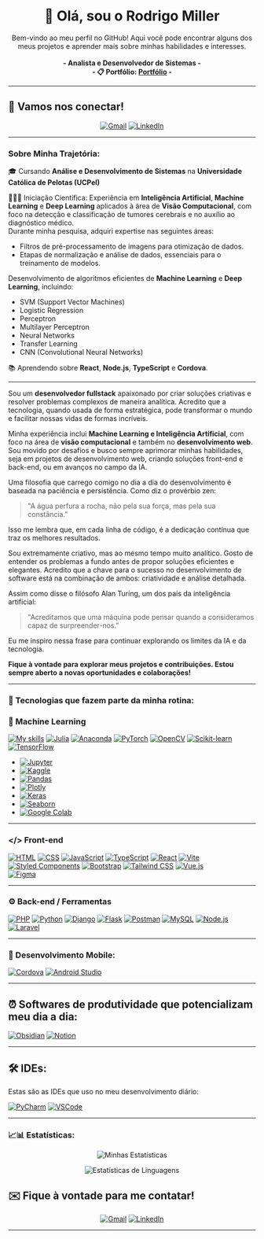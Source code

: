 <h1 align='center'>
   👋 Olá, sou o Rodrigo Miller
</h1>

<p align='center'>
   Bem-vindo ao meu perfil no GitHub! Aqui você pode encontrar alguns dos meus projetos e aprender mais sobre minhas habilidades e interesses.
   <br><br>
   <strong>- Analista e Desenvolvedor de Sistemas -</strong>  
   <br>
   <strong>- 📋 Portfólio: <a href="https://">Portfólio</a> -</strong>
</p>

<hr>

## 📲 Vamos nos conectar!

<p align="center">
  <a href="mailto:rodrigomiller.developer@gmail.com"><img src="https://skillicons.dev/icons?i=gmail" alt="Gmail"></a>
  <a href="https://www.linkedin.com/in/rodrigo-miller-170340233"><img src="https://skillicons.dev/icons?i=linkedin" alt="LinkedIn"></a>
</p>

---

### Sobre Minha Trajetória:

<p>
🎓 Cursando <strong>Análise e Desenvolvimento de Sistemas</strong> na <strong>Universidade Católica de Pelotas (UCPel)</strong>  
 
👨🏻‍💻 Iniciação Científica: Experiência em <strong>Inteligência Artificial</strong>, <strong>Machine Learning</strong> e <strong>Deep Learning</strong> aplicados à área de <strong>Visão Computacional</strong>, com foco na detecção e classificação de tumores cerebrais e no auxílio ao diagnóstico médico.  
Durante minha pesquisa, adquiri expertise nas seguintes áreas:
</p>

<ul>
  <li>Filtros de pré-processamento de imagens para otimização de dados.</li>
  <li>Etapas de normalização e análise de dados, essenciais para o treinamento de modelos.</li>
</ul>

<p>Desenvolvimento de algoritmos eficientes de <strong>Machine Learning</strong> e <strong>Deep Learning</strong>, incluindo:</p>

<ul>
  <li>SVM (Support Vector Machines)</li>
  <li>Logistic Regression</li>
  <li>Perceptron</li>
  <li>Multilayer Perceptron</li>
  <li>Neural Networks</li>
  <li>Transfer Learning</li>
  <li>CNN (Convolutional Neural Networks)</li>
</ul>

<p>📚 Aprendendo sobre <strong>React</strong>, <strong>Node.js</strong>, <strong>TypeScript</strong> e <strong>Cordova</strong>.</p>


--------------------------------------------------------------------------

Sou um **desenvolvedor fullstack** apaixonado por criar soluções criativas e resolver problemas complexos de maneira analítica. Acredito que a tecnologia, quando usada de forma estratégica, pode transformar o mundo e facilitar nossas vidas de formas incríveis.

Minha experiência inclui **Machine Learning e Inteligência Artificial**, com foco na área de **visão computacional** e também no **desenvolvimento web**. Sou movido por desafios e busco sempre aprimorar minhas habilidades, seja em projetos de desenvolvimento web, criando soluções front-end e back-end, ou em avanços no campo da IA.

Uma filosofia que carrego comigo no dia a dia do desenvolvimento é baseada na paciência e persistência. Como diz o provérbio zen:

> "A água perfura a rocha, não pela sua força, mas pela sua constância."

Isso me lembra que, em cada linha de código, é a dedicação contínua que traz os melhores resultados.

Sou extremamente criativo, mas ao mesmo tempo muito analítico. Gosto de entender os problemas a fundo antes de propor soluções eficientes e elegantes. Acredito que a chave para o sucesso no desenvolvimento de software está na combinação de ambos: criatividade e análise detalhada.

Assim como disse o filósofo Alan Turing, um dos pais da inteligência artificial:

> "Acreditamos que uma máquina pode pensar quando a consideramos capaz de surpreender-nos."

Eu me inspiro nessa frase para continuar explorando os limites da IA e da tecnologia.

<strong> Fique à vontade para explorar meus projetos e contribuições. Estou sempre aberto a novas oportunidades e colaborações! </strong>

---

### 👾 Tecnologias que fazem parte da minha rotina:

 ### 🤖 Machine Learning
 
   [![My skills](https://skillicons.dev/icons?i=python)](https://www.python.org/) [![Julia](https://skillicons.dev/icons?i=julia)](https://julialang.org/) [![Anaconda](https://skillicons.dev/icons?i=anaconda)](https://www.anaconda.com/) [![PyTorch](https://skillicons.dev/icons?i=pytorch)](https://pytorch.org/) [![OpenCV](https://skillicons.dev/icons?i=opencv)](https://opencv.org/) [![Scikit-learn](https://skillicons.dev/icons?i=sklearn)](https://scikit-learn.org/) [![TensorFlow](https://skillicons.dev/icons?i=tensorflow)](https://www.tensorflow.org/)

- [![Jupyter](https://img.shields.io/badge/Jupyter-F37626.svg?style=for-the-badge&logo=Jupyter&logoColor=white)](https://jupyter.org/)  
- [![Kaggle](https://img.shields.io/badge/Kaggle-20BEFF?style=for-the-badge&logo=Kaggle&logoColor=white)](https://www.kaggle.com/rmiller021/account)  
- [![Pandas](https://img.shields.io/badge/Pandas-150458.svg?style=for-the-badge&logo=pandas&logoColor=white)](https://pandas.pydata.org/)  
- [![Plotly](https://img.shields.io/badge/Plotly-3F4F75.svg?style=for-the-badge&logo=plotly&logoColor=white)](https://plotly.com/)  
- [![Keras](https://img.shields.io/badge/Keras-D00000.svg?style=for-the-badge&logo=Keras&logoColor=white)](https://keras.io/)  
- [![Seaborn](https://img.shields.io/badge/Seaborn-2E3A45.svg?style=for-the-badge&logo=Seaborn&logoColor=white)](https://seaborn.pydata.org/)  
- [![Google Colab](https://img.shields.io/badge/Google%20Colab-F9AB00.svg?style=for-the-badge&logo=Google-Colab&logoColor=white)](https://colab.research.google.com/)

---

### </> Front-end  

   [![HTML](https://skillicons.dev/icons?i=html)](https://developer.mozilla.org/en-US/docs/Web/HTML) [![CSS](https://skillicons.dev/icons?i=css)](https://developer.mozilla.org/en-US/docs/Web/CSS) [![JavaScript](https://skillicons.dev/icons?i=javascript)](https://developer.mozilla.org/en-US/docs/Web/JavaScript) [![TypeScript](https://skillicons.dev/icons?i=ts)](https://www.typescriptlang.org/) [![React](https://skillicons.dev/icons?i=react)](https://reactjs.org/) [![Vite](https://skillicons.dev/icons?i=vite)](https://vitejs.dev/) [![Styled Components](https://skillicons.dev/icons?i=styledcomponents)](https://styled-components.com/) [![Bootstrap](https://skillicons.dev/icons?i=bootstrap)](https://getbootstrap.com/) [![Tailwind CSS](https://skillicons.dev/icons?i=tailwind)](https://tailwindcss.com/) [![Vue.js](https://skillicons.dev/icons?i=vue)](https://vuejs.org/)  
[![Figma](https://skillicons.dev/icons?i=figma)](https://www.figma.com/)

---

### ⚙️ Back-end / Ferramentas  
[![PHP](https://skillicons.dev/icons?i=php)](https://www.php.net/) [![Python](https://skillicons.dev/icons?i=python)](https://www.python.org/) [![Django](https://skillicons.dev/icons?i=django)](https://www.djangoproject.com/) [![Flask](https://skillicons.dev/icons?i=flask)](https://flask.palletsprojects.com/) [![Postman](https://skillicons.dev/icons?i=postman)](https://www.postman.com/) [![MySQL](https://skillicons.dev/icons?i=mysql)](https://www.mysql.com/) [![Node.js](https://skillicons.dev/icons?i=nodejs)](https://nodejs.org/) [![Laravel](https://skillicons.dev/icons?i=laravel)](https://laravel.com/)

---

### 📱 Desenvolvimento Mobile:  
[![Cordova](https://img.shields.io/badge/Cordova-E8E8E8.svg?style=for-the-badge&logo=apache-cordova&logoColor=black)](https://cordova.apache.org/) [![Android Studio](https://img.shields.io/badge/Android%20Studio-3DDC84.svg?style=for-the-badge&logo=android-studio&logoColor=white)](https://developer.android.com/studio)

---
 
## ⏰ Softwares de produtividade que potencializam meu dia a dia:

[![Obsidian](https://skillicons.dev/icons?i=obsidian)](https://obsidian.md) [![Notion](https://skillicons.dev/icons?i=notion)](https://www.notion.so)

---

## 🛠️ IDEs:

Estas são as IDEs que uso no meu desenvolvimento diário:

[![PyCharm](https://skillicons.dev/icons?i=pycharm)](https://www.jetbrains.com/pycharm) [![VSCode](https://skillicons.dev/icons?i=vscode)](https://code.visualstudio.com)


---

### 📈📊 Estatísticas:

<p align="center">
  <img src="https://github-readme-stats.vercel.app/api?username=MILLER10100&hide=stars&show_icons=true&hide_border=true&title_color=007acc&text_color=ffffff&bg_color=0d1117" alt="Minhas Estatísticas" />
</p>
<p align="center">
  <img src="https://github-readme-stats.vercel.app/api/top-langs/?username=MILLER10100&layout=compact&hide_border=true&title_color=007acc&text_color=ffffff&bg_color=0d1117" alt="Estatísticas de Linguagens" />
</p>

## ✉️ Fique à vontade para me contatar!

<p align="center">
  <a href="mailto:rodrigomiller.developer@gmail.com"><img src="https://skillicons.dev/icons?i=gmail" alt="Gmail"></a>
  <a href="https://www.linkedin.com/in/rodrigo-miller-170340233"><img src="https://skillicons.dev/icons?i=linkedin" alt="LinkedIn"></a>
</p>

---

